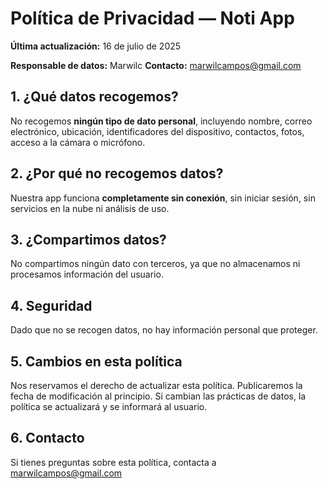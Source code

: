 # Política de Privacidad — Noti App

**Última actualización:** 16 de julio de 2025

**Responsable de datos:** Marwilc
**Contacto:** marwilcampos@gmail.com

## 1. ¿Qué datos recogemos?
No recogemos **ningún tipo de dato personal**, incluyendo nombre, correo electrónico, ubicación, identificadores del dispositivo, contactos, fotos, acceso a la cámara o micrófono.

## 2. ¿Por qué no recogemos datos?
Nuestra app funciona **completamente sin conexión**, sin iniciar sesión, sin servicios en la nube ni análisis de uso.

## 3. ¿Compartimos datos?
No compartimos ningún dato con terceros, ya que no almacenamos ni procesamos información del usuario.

## 4. Seguridad
Dado que no se recogen datos, no hay información personal que proteger.

## 5. Cambios en esta política
Nos reservamos el derecho de actualizar esta política. Publicaremos la fecha de modificación al principio. Si cambian las prácticas de datos, la política se actualizará y se informará al usuario.

## 6. Contacto
Si tienes preguntas sobre esta política, contacta a marwilcampos@gmail.com

